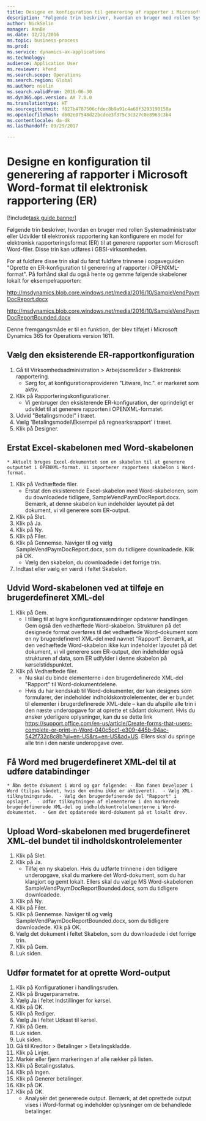 ```yaml
--- 
title: Designe en konfiguration til generering af rapporter i Microsoft Word-format til elektronisk rapportering (ER)
description: "Følgende trin beskriver, hvordan en bruger med rollen Systemadministrator eller Udvikler til elektronisk rapportering kan konfigurere en model for elektronisk rapporteringsformat (ER) til at generere rapporter som Microsoft Word-filer."
author: NickSelin
manager: AnnBe
ms.date: 12/21/2016
ms.topic: business-process
ms.prod: 
ms.service: dynamics-ax-applications
ms.technology: 
audience: Application User
ms.reviewer: kfend
ms.search.scope: Operations
ms.search.region: Global
ms.author: nselin
ms.search.validFrom: 2016-06-30
ms.dyn365.ops.version: AX 7.0.0
ms.translationtype: HT
ms.sourcegitcommit: f827b4787506cfdec8b9a91c4a68f3293190158a
ms.openlocfilehash: d602e07548d22bcdee3f375c3c327c0e8963c3b4
ms.contentlocale: da-dk
ms.lasthandoff: 09/29/2017

---
```

# <a name="design-a-configuration-for-generating-reports-in-microsoft-word-format-for-electronic-reporting-er"></a>Designe en konfiguration til generering af rapporter i Microsoft Word-format til elektronisk rapportering (ER)

[!include[task guide banner](../../includes/task-guide-banner.md)]

Følgende trin beskriver, hvordan en bruger med rollen Systemadministrator eller Udvikler til elektronisk rapportering kan konfigurere en model for elektronisk rapporteringsformat (ER) til at generere rapporter som Microsoft Word-filer. Disse trin kan udføres i GBSI-virksomheden.

For at fuldføre disse trin skal du først fuldføre trinnene i opgaveguiden "Oprette en ER-konfiguration til generering af rapporter i OPENXML-format". På forhånd skal du også hente og gemme følgende skabeloner lokalt for eksempelrapporten:

http://msdynamics.blob.core.windows.net/media/2016/10/SampleVendPaymDocReport.docx

http://msdynamics.blob.core.windows.net/media/2016/10/SampleVendPaymDocReportBounded.docx

Denne fremgangsmåde er til en funktion, der blev tilføjet i Microsoft Dynamics 365 for Operations version 1611.


## <a name="select-the-existing-er-report-configuration"></a>Vælg den eksisterende ER-rapportkonfiguration
1. Gå til Virksomhedsadministration > Arbejdsområder > Elektronisk rapportering.
    * Sørg for, at konfigurationsprovideren "Litware, Inc.". er markeret som aktiv.  
2. Klik på Rapporteringskonfigurationer.
    * Vi genbruger den eksisterende ER-konfiguration, der oprindeligt er udviklet til at generere rapporten i OPENXML-formatet.  
3. Udvid "Betalingsmodel" i træet.
4. Vælg 'Betalingsmodel\Eksempel på regnearksrapport' i træet.
5. Klik på Designer.

## <a name="replace-the-excel-template-with-the-word-template"></a>Erstat Excel-skabelonen med Word-skabelonen
    * Aktuelt bruges Excel-dokumentet som en skabelon til at generere outputtet i OPENXML-format. Vi importerer rapportens skabelon i Word-format.  
1. Klik på Vedhæftede filer.
    * Erstat den eksisterende Excel-skabelon med Word-skabelonen, som du downloadede tidligere, SampleVendPaymDocReport.docx. Bemærk, at denne skabelon kun indeholder layoutet på det dokument, vi vil generere som ER-output.  
2. Klik på Slet.
3. Klik på Ja.
4. Klik på Ny.
5. Klik på Filer.
6. Klik på Gennemse. Naviger til og vælg SampleVendPaymDocReport.docx, som du tidligere downloadede. Klik på OK.
    * Vælg den skabelon, du downloadede i det forrige trin.  
7. Indtast eller vælg en værdi i feltet Skabelon.

## <a name="extend-the-word-template-by-adding-a-custom-xml-part"></a>Udvid Word-skabelonen ved at tilføje en brugerdefineret XML-del
1. Klik på Gem.
    * I tillæg til at lagre konfigurationsændringer opdaterer handlingen Gem også den vedhæftede Word-skabelon. Strukturen på det designede format overføres til det vedhæftede Word-dokument som en ny brugerdefineret XML-del med navnet "Rapport". Bemærk, at den vedhæftede Word-skabelon ikke kun indeholder layoutet på det dokument, vi vil generere som ER-output, den indeholder også strukturen af data, som ER udfylder i denne skabelon på kørselstidspunktet.  
2. Klik på Vedhæftede filer.
    * Nu skal du binde elementerne i den brugerdefinerede XML-del "Rapport" til Word-dokumentdelene.  
    * Hvis du har kendskab til Word-dokumenter, der kan designes som formularer, der indeholder indholdskontrolelementer, der er bundet til elementer i brugerdefinerede XML-dele – kan du afspille alle trin i den næste underopgave for at oprette et sådant dokument. Hvis du ønsker yderligere oplysninger, kan du se dette link https://support.office.com/en-us/article/Create-forms-that-users-complete-or-print-in-Word-040c5cc1-e309-445b-94ac-542f732c8c8b?ui=en-US&rs=en-US&ad=US. Ellers skal du springe alle trin i den næste underopgave over.  

## <a name="get-word-with-custom-xml-part-to-do-data-bindings"></a>Få Word med brugerdefineret XML-del til at udføre databindinger
    * Åbn dette dokument i Word og gør følgende: - Åbn fanen Developer i Word (tilpas båndet, hvis den endnu ikke er aktiveret).  - Vælg XML-tilknytningsrude.  - Vælg den brugerdefinerede del "Rapport" i opslaget.  - Udfør tilknytningen af elementerne i den markerede brugerdefinerede XML-del og indholdskontrolelementerne i Word-dokumentet.  - Gem det opdaterede Word-dokument på et lokalt drev.  

## <a name="upload-the-word-template-with-custom-xml-part-bounded-to-content-controls"></a>Upload Word-skabelonen med brugerdefineret XML-del bundet til indholdskontrolelementer
1. Klik på Slet.
2. Klik på Ja.
    * Tilføj en ny skabelon. Hvis du udførte trinnene i den tidligere underopgave, skal du markere det Word-dokument, som du har klargjort og gemt lokalt. Ellers skal du vælge MS Word-skabelonen SampleVendPaymDocReportBounded.docx, som du tidligere downloadede.  
3. Klik på Ny.
4. Klik på Filer.
5. Klik på Gennemse. Naviger til og vælg SampleVendPaymDocReportBounded.docx, som du tidligere downloadede. Klik på OK.
6. Vælg det dokument i feltet Skabelon, som du downloadede i det forrige trin.
7. Klik på Gem.
8. Luk siden.

## <a name="execute-the-format-to-create-word-output"></a>Udfør formatet for at oprette Word-output
1. Klik på Konfigurationer i handlingsruden.
2. Klik på Brugerparametre.
3. Vælg Ja i feltet Indstillinger for kørsel.
4. Klik på OK.
5. Klik på Rediger.
6. Vælg Ja i feltet Udkast til kørsel.
7. Klik på Gem.
8. Luk siden.
9. Luk siden.
10. Gå til Kreditor > Betalinger > Betalingskladde.
11. Klik på Linjer.
12. Markér eller fjern markeringen af alle rækker på listen.
13. Klik på Betalingsstatus.
14. Klik på Ingen.
15. Klik på Generer betalinger.
16. Klik på OK.
17. Klik på OK.
    * Analysér det genererede output. Bemærk, at det oprettede output vises i Word-format og indeholder oplysninger om de behandlede betalinger.  


